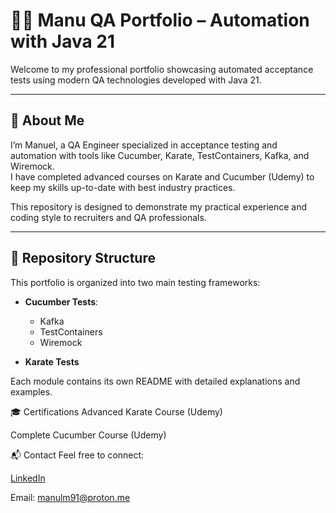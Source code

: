 # 👨‍💻 Manu QA Portfolio – Automation with Java 21

Welcome to my professional portfolio showcasing automated acceptance tests using modern QA technologies developed with Java 21.

---

## 🚀 About Me

I’m Manuel, a QA Engineer specialized in acceptance testing and automation with tools like Cucumber, Karate, TestContainers, Kafka, and Wiremock.  
I have completed advanced courses on Karate and Cucumber (Udemy) to keep my skills up-to-date with best industry practices.

This repository is designed to demonstrate my practical experience and coding style to recruiters and QA professionals.

---

## 📂 Repository Structure

This portfolio is organized into two main testing frameworks:

- **Cucumber Tests**:  
  - Kafka  
  - TestContainers  
  - Wiremock

- **Karate Tests**

Each module contains its own README with detailed explanations and examples.

🎓 Certifications
Advanced Karate Course (Udemy)

Complete Cucumber Course (Udemy)

📬 Contact
Feel free to connect:

[LinkedIn](www.linkedin.com/in/manuellopez)

Email: manulm91@proton.me
